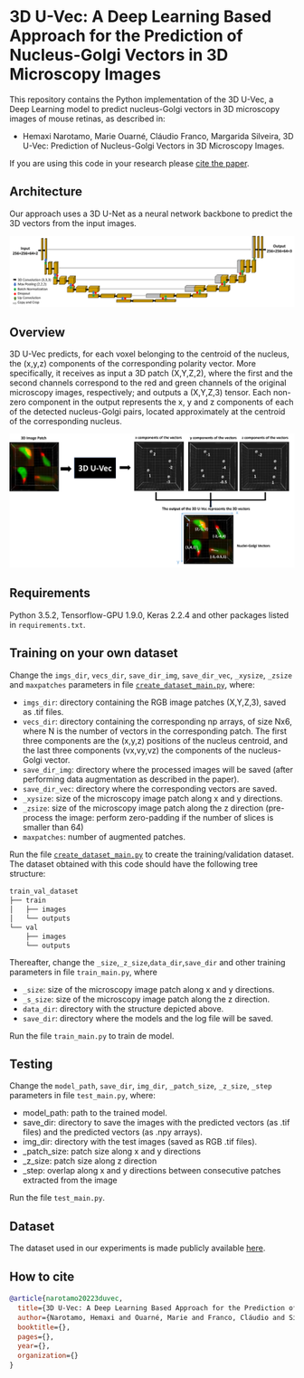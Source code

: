 # 3D U-Vec: A Deep Learning Based Approach for the Prediction of Nucleus-Golgi Vectors in 3D Microscopy Images



This repository contains the Python implementation of the 3D U-Vec, a Deep Learning model to predict nucleus-Golgi vectors in 3D microscopy images of mouse retinas, as described in: 

- Hemaxi Narotamo, Marie Ouarné, Cláudio Franco, Margarida Silveira, 3D U-Vec: Prediction of Nucleus-Golgi Vectors in 3D Microscopy Images.

If you are using this code in your research please [cite the paper](#how-to-cite).

## Architecture

Our approach uses a 3D U-Net as a neural network backbone to predict the 3D vectors from the input images.

![](https://github.com/HemaxiN/3D_U-Vec/blob/main/images/overviewa.png)

## Overview

3D U-Vec predicts, for each voxel belonging to the centroid of the nucleus, the (x,y,z) components of the corresponding polarity vector. More specifically, it receives as input a 3D patch (X,Y,Z,2), where the first and the second channels correspond to the red and green channels of the original microscopy images, respectively; and outputs a (X,Y,Z,3) tensor. Each non-zero component in the output represents the x, y and z components of each of the detected nucleus-Golgi pairs, located approximately at the centroid of the corresponding nucleus.

![](https://github.com/HemaxiN/3D_U-Vec/blob/main/images/overview.png)

## Requirements

Python 3.5.2, Tensorflow-GPU 1.9.0, Keras 2.2.4 and other packages listed in `requirements.txt`.

## Training on your own dataset

Change the `imgs_dir`, `vecs_dir`, `save_dir_img`, `save_dir_vec`, `_xysize`, `_zsize` and `maxpatches` parameters in file [`create_dataset_main.py`](https://github.com/HemaxiN/3D_U-Vec/blob/main/create_dataset_main.py), where:

*  `imgs_dir`: directory containing the RGB image patches (X,Y,Z,3), saved as .tif files.
*  `vecs_dir`: directory containing the corresponding np arrays, of size Nx6, where N is the number of vectors in the corresponding patch. The first three components are the (x,y,z) positions of the nucleus centroid, and the last three components (vx,vy,vz) the components of the nucleus-Golgi vector.
*  `save_dir_img`: directory where the processed images will be saved (after performing data augmentation as described in the paper).
*  `save_dir_vec`: directory where the corresponding vectors are saved.
*  `_xysize`: size of the microscopy image patch along x and y directions.
*  `_zsize`: size of the microscopy image patch along the z direction (pre-process the image: perform zero-padding if the number of slices is smaller than 64)
*  `maxpatches`: number of augmented patches.

Run the file [`create_dataset_main.py`](https://github.com/HemaxiN/3D_U-Vec/blob/main/create_dataset_main.py) to create the training/validation dataset. The dataset obtained with this code should have the following tree structure:

```
train_val_dataset
├── train
│   ├── images
│   └── outputs
└── val
    ├── images
    └── outputs
```

Thereafter, change the `_size`,`_z_size`,`data_dir`,`save_dir` and other training parameters in file `train_main.py`, where

* `_size`: size of the microscopy image patch along x and y directions.
* `_s_size`: size of the microscopy image patch along the z direction.
* `data_dir`: directory with the structure depicted above.
* `save_dir`: directory where the models and the log file will be saved.

Run the file `train_main.py` to train de model.

## Testing

Change the `model_path`, `save_dir`, `img_dir`, `_patch_size`, `_z_size`, `_step` parameters in file `test_main.py`, where:

* model_path: path to the trained model.
* save_dir: directory to save the images with the predicted vectors (as .tif files) and the predicted vectors (as .npy arrays).
* img_dir: directory with the test images (saved as RGB .tif files).
* _patch_size: patch size along x and y directions
* _z_size: patch size along z direction
* _step: overlap along x and y directions between consecutive patches extracted from the image

Run the file `test_main.py`.

## Dataset

The dataset used in our experiments is made publicly available [here](https://huggingface.co/datasets/Hemaxi/3DU-Vec/tree/main).


## How to cite
```bibtex
@article{narotamo20223duvec,
  title={3D U-Vec: A Deep Learning Based Approach for the Prediction of Nucleus-Golgi Vectors in 3D Microscopy Images},
  author={Narotamo, Hemaxi and Ouarné, Marie and Franco, Cláudio and Silveira, Margarida},
  booktitle={},
  pages={},
  year={},
  organization={}
}
```

